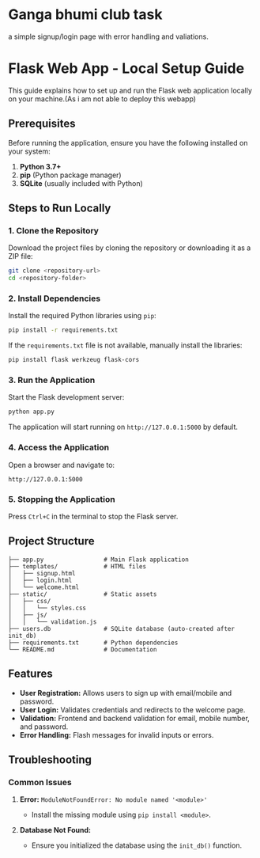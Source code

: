 # Ganga bhumi club task
 a simple signup/login page with error handling and valiations.

# Flask Web App - Local Setup Guide

This guide explains how to set up and run the Flask web application locally on your machine.(As i am not able to deploy this webapp)

## Prerequisites
Before running the application, ensure you have the following installed on your system:

1. **Python 3.7+**
2. **pip** (Python package manager)
3. **SQLite** (usually included with Python)

## Steps to Run Locally

### 1. Clone the Repository
Download the project files by cloning the repository or downloading it as a ZIP file:
```bash
git clone <repository-url>
cd <repository-folder>
```


### 2. Install Dependencies
Install the required Python libraries using `pip`:
```bash
pip install -r requirements.txt
```

If the `requirements.txt` file is not available, manually install the libraries:
```bash
pip install flask werkzeug flask-cors
```


### 3. Run the Application
Start the Flask development server:
```bash
python app.py
```
The application will start running on `http://127.0.0.1:5000` by default.

### 4. Access the Application
Open a browser and navigate to:
```
http://127.0.0.1:5000
```

### 5. Stopping the Application
Press `Ctrl+C` in the terminal to stop the Flask server.

## Project Structure
```
├── app.py                 # Main Flask application
├── templates/             # HTML files
│   ├── signup.html
│   ├── login.html
│   └── welcome.html
├── static/                # Static assets
│   ├── css/
│   │   └── styles.css
│   ├── js/
│   │   └── validation.js
├── users.db               # SQLite database (auto-created after init_db)
├── requirements.txt       # Python dependencies
└── README.md              # Documentation
```

## Features
- **User Registration:** Allows users to sign up with email/mobile and password.
- **User Login:** Validates credentials and redirects to the welcome page.
- **Validation:** Frontend and backend validation for email, mobile number, and password.
- **Error Handling:** Flash messages for invalid inputs or errors.

## Troubleshooting

### Common Issues
1. **Error:** `ModuleNotFoundError: No module named '<module>'`
   - Install the missing module using `pip install <module>`.

2. **Database Not Found:**
   - Ensure you initialized the database using the `init_db()` function.

